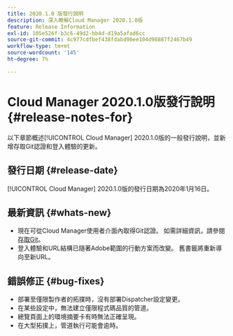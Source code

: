 ```yaml
---
title: 2020.1.0 版發行說明
description: 深入瞭解Cloud Manager 2020.1.0版
feature: Release Information
exl-id: 105e526f-b3c6-49d2-bb4d-d19a5afad6cc
source-git-commit: 4c977cdfbef438fdabd90ee104d98887f2467b49
workflow-type: tm+mt
source-wordcount: '145'
ht-degree: 7%

---
```


# Cloud Manager 2020.1.0版發行說明 {#release-notes-for}

以下章節概述[!UICONTROL Cloud Manager] 2020.1.0版的一般發行說明，並新增存取Git認證和登入體驗的更新。

## 發行日期 {#release-date}

[!UICONTROL Cloud Manager] 2020.1.0版的發行日期為2020年1月16日。

## 最新資訊 {#whats-new}

* 現在可從Cloud Manager使用者介面內取得Git認證。 如需詳細資訊，請參閱[存取Git](/help/managing-code/managing-repositories.md)。
* 登入體驗和URL結構已隨著Adobe範圍的行動方案而改變。 舊書籤將重新導向至新URL。


## 錯誤修正 {#bug-fixes}

* 部署至僅限製作者的拓撲時，沒有部署Dispatcher設定變更。
* 在某些設定中，無法建立僅限程式碼品質的管道。
* 總覽頁面上的環境摘要卡有時無法正確呈現。
* 在大型拓撲上，管道執行可能會逾時。
